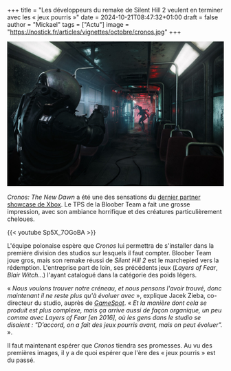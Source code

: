 +++
title = "Les développeurs du remake de Silent Hill 2 veulent en terminer avec les « jeux pourris »"
date = 2024-10-21T08:47:32+01:00
draft = false
author = "Mickael"
tags = ["Actu"]
image = "https://nostick.fr/articles/vignettes/octobre/cronos.jpg"
+++

![Cronos: The New Dawn](cronos.jpg "")

*Cronos: The New Dawn* a été une des sensations du [dernier  partner showcase de Xbox](https://nostick.fr/articles/2024/octobre/1710-partner-showcase-xbox-octore/). Le TPS de la Bloober Team a fait une grosse impression, avec son ambiance horrifique et des créatures particulièrement cheloues.

{{< youtube Sp5X_7OGoBA >}} 

L'équipe polonaise espère que *Cronos* lui permettra de s'installer dans la première division des studios sur lesquels il faut compter. Bloober Team joue gros, mais son remake réussi de *Silent Hill 2* est le marchepied vers la rédemption. L'entreprise part de loin, ses précédents jeux (*Layers of Fear*, *Blair Witch*…) l'ayant catalogué dans la catégorie des poids légers.

« *Nous voulons trouver notre créneau, et nous pensons l'avoir trouvé, donc maintenant il ne reste plus qu'à évoluer avec* », explique Jacek Zieba, co-directeur du studio, auprès de *[GameSpot](https://www.gamespot.com/articles/bloober-team-says-its-done-with-shitty-games-and-silent-hill-2-remake-wasnt-a-fluke/1100-6527269/)*. « *Et la manière dont cela se produit est plus complexe, mais ça arrive aussi de façon organique, un peu comme avec Layers of Fear [en 2016], où les gens dans le studio se disaient : "D’accord, on a fait des jeux pourris avant, mais on peut évoluer".* ».

Il faut maintenant espérer que *Cronos* tiendra ses promesses. Au vu des premières images, il y a de quoi espérer que l'ère des « jeux pourris » est du passé.